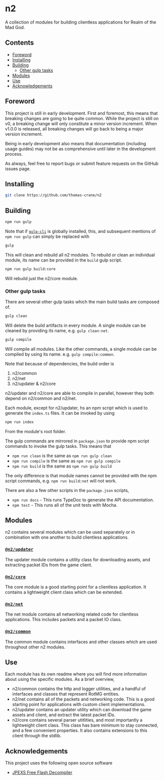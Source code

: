 # n2

A collection of modules for building clientless applications for Realm of the Mad God.

## Contents

+ [Foreword](#foreword)
+ [Installing](#installing)
+ [Building](#building)
  + [Other gulp tasks](#other-gulp-tasks)
+ [Modules](#modules)
+ [Use](#use)
+ [Acknowledgements](#acknowledgements)

## Foreword

This project is still in early development. First and foremost, this means that breaking changes are going to be quite common. While the project is still on v0, a breaking change will only constitute a minor version increment. When v1.0.0 is released, all breaking changes will go back to being a major version increment.

Being in early development also means that documentation (including usage guides) may not be as comprehensive until later in the development process.

As always, feel free to report bugs or submit feature requests on the GitHub issues page.

## Installing

```bash
git clone https://github.com/thomas-crane/n2
```

## Building

```bash
npm run gulp
```

Note that if [`gulp-cli`](https://gulpjs.com/) is globally installed, this, and subsequent mentions of `npm run gulp` can simply be replaced with

```bash
gulp
```

This will clean and rebuild all n2 modules. To rebuild or clean an individual module, its name can be provided in the `build` gulp script.

```bash
npm run gulp build:core
```

Will rebuild just the n2/core module.

### Other gulp tasks

There are several other gulp tasks which the main build tasks are composed of.

```bash
gulp clean
```

Will delete the build artifacts in every module. A single module can be cleaned by providing its name, e.g. `gulp clean:net`.

```bash
gulp compile
```

Will compile all modules. Like the other commands, a single module can be compiled by using its name. e.g. `gulp compile:common`.

Note that because of dependencies, the build order is

1. n2/common
2. n2/net
3. n2/updater & n2/core

n2/updater and n2/core are able to compile in parallel, however they both depend on n2/common and n2/net.

Each module, except for n2/updater, hs an npm script which is used to generate the `index.ts` files. It can be invoked by using

```bash
npm run index
```

From the module's root folder.

The gulp commands are mirrored in `package.json` to provide npm script commands to invoke the gulp tasks. This means that

+ `npm run clean` is the same as `npm run gulp clean`
+ `npm run compile` is the same as `npm run gulp compile`
+ `npm run build` is the same as `npm run gulp build`

The only difference is that module names cannot be provided with the npm script commands, e.g. `npm run build:net` will not work.

There are also a few other scripts in the `package.json` scripts,

+ `npm run docs` - This runs TypeDoc to generate the API documentation.
+ `npm test` - This runs all of the unit tests with Mocha.

## Modules

n2 contains several modules which can be used separately or in combination with one another to build clientless applications.

### [`@n2/updater`](modules/updater/readme.md)

The updater module contains a utility class for downloading assets, and extracting packet IDs from the game client.

### [`@n2/core`](modules/core/readme.md)

The core module is a good starting point for a clientless application.  It contains a lightweight client class which can be extended.

### [`@n2/net`](modules/net/readme.md)

The net module contains all networking related code for clientless applications.  This includes packets and a packet IO class.

### [`@n2/common`](modules/common/readme.md)

The common module contains interfaces and other classes which are used throughout other n2 modules.

## Use

Each module has its own readme where you will find more information about using the specific modules. As a brief overview,

+ n2/common contains the http and logger utilities, and a handful of interfaces and classes that represent RotMG entities.
+ n2/net contains all of the packets and networking code. This is a good starting point for applications with custom client implementations.
+ n2/updater contains an updater utility which can download the game assets and client, and extract the latest packet IDs.
+ n2/core contains several parser utitlities, and most importantly a lightweight client class. This class has bare minimum to stay connected, and a few convenient properties. It also contains extensions to this client through the stdlib.

## Acknowledgements

This project uses the following open source software

+ [JPEXS Free Flash Decompiler](https://github.com/jindrapetrik/jpexs-decompiler)
